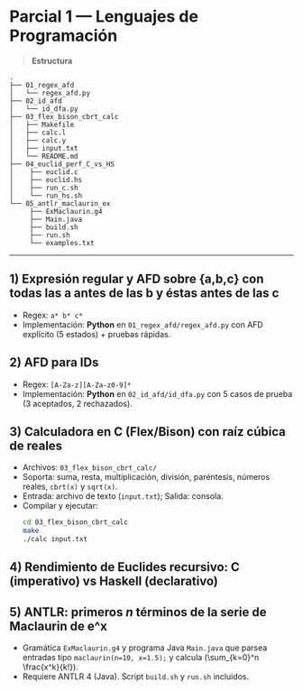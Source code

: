 # Parcial 1 — Lenguajes de Programación

> **Estructura**  
```
.
├── 01_regex_afd
│   └── regex_afd.py
├── 02_id_afd
│   └── id_dfa.py
├── 03_flex_bison_cbrt_calc
│   ├── Makefile
│   ├── calc.l
│   ├── calc.y
│   ├── input.txt
│   └── README.md
├── 04_euclid_perf_C_vs_HS
│    ├── euclid.c
│    ├── euclid.hs
│    ├── run_c.sh
│    └── run_hs.sh
└── 05_antlr_maclaurin_ex
     ├── ExMaclaurin.g4
     ├── Main.java
     ├── build.sh
     ├── run.sh
     └── examples.txt

```
---

## 1) Expresión regular y AFD sobre {a,b,c} con todas las **a** antes de las **b** y éstas antes de las **c**

- Regex: `a* b* c*`
- Implementación: **Python** en `01_regex_afd/regex_afd.py` con AFD explícito (5 estados) + pruebas rápidas.

## 2) AFD para IDs
- Regex: `[A-Za-z][A-Za-z0-9]*`
- Implementación: **Python** en `02_id_afd/id_dfa.py` con 5 casos de prueba (3 aceptados, 2 rechazados).

## 3) Calculadora en C (Flex/Bison) con **raíz cúbica** de reales
- Archivos: `03_flex_bison_cbrt_calc/`
- Soporta: suma, resta, multiplicación, división, paréntesis, números reales, `cbrt(x)` y `sqrt(x)`.
- Entrada: archivo de texto (`input.txt`); Salida: consola.
- Compilar y ejecutar:
  ```bash
  cd 03_flex_bison_cbrt_calc
  make
  ./calc input.txt
  ```

## 4) Rendimiento de Euclides recursivo: C (imperativo) vs Haskell (declarativo)


## 5) ANTLR: primeros *n* términos de la serie de Maclaurin de **e^x**
- Gramática `ExMaclaurin.g4` y programa Java `Main.java` que parsea entradas tipo `maclaurin(n=10, x=1.5);` y calcula
  \(\sum_{k=0}^n \frac{x^k}{k!}\).
- Requiere ANTLR 4 (Java). Script `build.sh` y `run.sh` incluidos.
